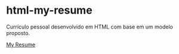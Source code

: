 # html-my-resume
Currículo pessoal desenvolvido em HTML com base em um modelo proposto.

[My Resume](https://samueljackbill.github.io/html-my-resume/)
